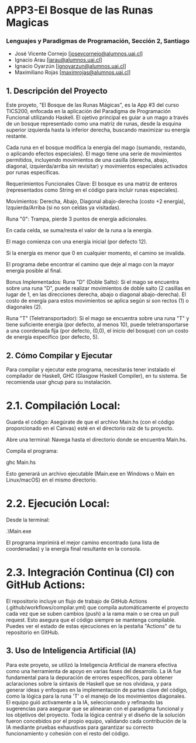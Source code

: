 # APP3-El Bosque de las Runas Magicas

### Lenguajes y Paradigmas de Programación, Sección 2, Santiago
- José Vicente Cornejo [josevcornejo@alumnos.uai.cl]
- Ignacio Arau [iarau@alumnos.uai.cl]
- Ignacio Oyarzún [ignoyarzun@alumnos.uai.cl]
- Maximiliano Rojas [maximrojas@alumnos.uai.cl]


## 1. Descripción del Proyecto
Este proyeto, "El Bosque de las Runas Mágicas", es la App #3 del curso TICS200, enfocada en la aplicación del Paradigma de Programación Funcional utilizando Haskell. El ojetivo principal es guiar a un mago a través de un bosque representado como una matríz de runas, desde la esquina superior izquierda hasta la inferior derecha, buscando maximizar su energía restante.

Cada runa en el bosque modifica la energía del mago (sumando, restando, o aplicando efectos especiales). El mago tiene una serie de movimientos permitidos, incluyendo movimientos de una casilla (derecha, abajo, diagonal, izquierda/arriba sin revisitar) y movimientos especiales activados por runas específicas.

Requerimientos Funcionales Clave:
El bosque es una matriz de enteros (representados como String en el código para incluir runas especiales).

Movimientos: Derecha, Abajo, Diagonal abajo-derecha (costo +2 energía), Izquierda/Arriba (si no son celdas ya visitadas).

Runa "0": Trampa, pierde 3 puntos de energía adicionales.

En cada celda, se suma/resta el valor de la runa a la energía.

El mago comienza con una energía inicial (por defecto 12).

Si la energía es menor que 0 en cualquier momento, el camino se invalida.

El programa debe encontrar el camino que deje al mago con la mayor energía posible al final.

Bonus Implementados:
Runa "D" (Doble Salto): Si el mago se encuentra sobre una runa "D", puede realizar movimientos de doble salto (2 casillas en lugar de 1, en las direcciones derecha, abajo o diagonal abajo-derecha). El costo de energía para estos movimientos se aplica según si son rectos (1) o diagonales (2).

Runa "T" (Teletransportador): Si el mago se encuentra sobre una runa "T" y tiene suficiente energía (por defecto, al menos 10), puede teletransportarse a una coordenada fija (por defecto, (0,0), el inicio del bosque) con un costo de energía específico (por defecto, 5).

## 2. Cómo Compilar y Ejecutar
Para compilar y ejecutar este programa, necesitarás tener instalado el compilador de Haskell, GHC (Glasgow Haskell Compiler), en tu sistema. Se recomienda usar ghcup para su instalación.

# 2.1. Compilación Local:
Guarda el código: Asegúrate de que el archivo Main.hs (con el código proporcionado en el Canvas) esté en el directorio raíz de tu proyecto.

Abre una terminal: Navega hasta el directorio donde se encuentra Main.hs.

Compila el programa:

ghc Main.hs

Esto generará un archivo ejecutable (Main.exe en Windows o Main en Linux/macOS) en el mismo directorio.

# 2.2. Ejecución Local:
Desde la terminal:

.\Main.exe


El programa imprimirá el mejor camino encontrado (una lista de coordenadas) y la energía final resultante en la consola.

# 2.3. Integración Continua (CI) con GitHub Actions:
El repositorio incluye un flujo de trabajo de GitHub Actions (.github/workflows/compilar.yml) que compila automáticamente el proyecto cada vez que se suben cambios (push) a la rama main o se crea un pull request. Esto asegura que el código siempre se mantenga compilable. Puedes ver el estado de estas ejecuciones en la pestaña "Actions" de tu repositorio en GitHub.

## 3. Uso de Inteligencia Artificial (IA)
Para este proyeto, se utilizó la Inteligencia Artificial de manera efectiva como una herramienta de apoyo en varias fases del desarrollo. La IA fue fundamental para la depuración de errores específicos, para obtener aclaraciones sobre la sintaxis de Haskell que se nos olvidava, y para generar ideas y enfoques en la implementación de partes clave del código, como la lógica para la runa 'T' o el manejo de los movimientos diagonales. El equipo guió activamente a la IA, seleccionando y refinando las sugerencias para asegurar que se alinearan con el paradigma funcional y los objetivos del proyecto. Toda la lógica central y el diseño de la solución fueron concebidos por el propio equipo, validando cada contribución de la IA mediante pruebas exhaustivas para garantizar su correcto funcionamiento y cohesión con el resto del código.